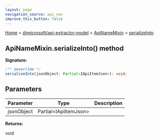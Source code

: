 ```yaml
---
layout: page
navigation_source: api_nav
improve_this_button: false
---
```



[Home](./index.md) &gt; [@microsoft/api-extractor-model](./api-extractor-model.md) &gt; [ApiNameMixin](./api-extractor-model.apinamemixin.md) &gt; [serializeInto](./api-extractor-model.apinamemixin.serializeinto.md)

## ApiNameMixin.serializeInto() method


<b>Signature:</b>

```typescript
/** @override */
serializeInto(jsonObject: Partial<IApiItemJson>): void;
```

## Parameters

|  Parameter | Type | Description |
|  --- | --- | --- |
|  jsonObject | Partial&lt;IApiItemJson&gt; |  |

<b>Returns:</b>

void
